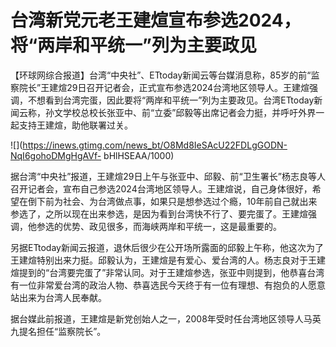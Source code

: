 # 台湾新党元老王建煊宣布参选2024，将“两岸和平统一”列为主要政见

【环球网综合报道】台湾“中央社”、ETtoday新闻云等台媒消息称，85岁的前“监察院长”王建煊29日召开记者会，正式宣布参选2024台湾地区领导人。王建煊强调，不想看到台湾完蛋，因此要将“两岸和平统一”列为主要政见。台湾ETtoday新闻云称，孙文学校总校长张亚中、前“立委”邱毅等出席记者会力挺，并呼吁外界一起支持王建煊，助他联署过关。

![](https://inews.gtimg.com/news_bt/O8Md8IeSAcU22FDLgGODN-NqI6gohoDMgHgAVf-
bHlHSEAA/1000)

据台湾“中央社”报道，王建煊29日上午与张亚中、邱毅、前“卫生署长”杨志良等人召开记者会，宣布自己参选2024台湾地区领导人。王建煊说，自己身体很好，希望在倒下前为社会、为台湾做点事，如果只是想参选过个瘾，10年前自己就出来参选了，之所以现在出来参选，是因为看到台湾快不行了、要完蛋了。王建煊强调，他参选的优势、政见很多，而海峡两岸和平统一，这是最重要的。

另据ETtoday新闻云报道，退休后很少在公开场所露面的邱毅上午称，他这次为了王建煊特别出来力挺。邱毅认为，王建煊是有爱心、爱台湾的人。杨志良对于王建煊提到的“台湾要完蛋了”非常认同。对于王建煊参选，张亚中则提到，他恭喜台湾有一位非常爱台湾的政治人物、恭喜选民今天终于有一位有理想、有抱负的人愿意站出来为台湾人民奉献。

据台媒此前报道，王建煊是新党创始人之一，2008年受时任台湾地区领导人马英九提名担任“监察院长”。

